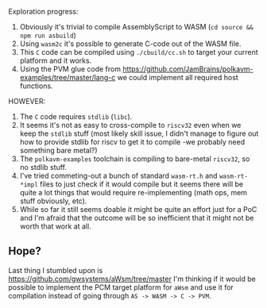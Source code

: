 Exploration progress:
1. Obviously it's trivial to compile AssemblyScript to WASM
   (`cd source && npm run asbuild`)
2. Using `wasm2c` it's possible to generate C-code out of the WASM file.
3. This `C` code can be compiled using `./cbuild/cc.sh` to target your current
   platform and it works.
4. Using the PVM glue code from https://github.com/JamBrains/polkavm-examples/tree/master/lang-c
   we could implement all required host functions.

HOWEVER:
1. The `C` code requires `stdlib` (`libc`).
2. It seems it's not as easy to cross-compile to `riscv32` even when we keep the
   `stdlib` stuff (most likely skill issue, I didn't manage to figure out how to
   provide stdlib for riscv to get it to compile -we probably need something bare
   metal?)
3. The `polkavm-examples` toolchain is compiling to bare-metal `riscv32`, so no
   stdlib stuff.
4. I've tried commeting-out a bunch of standard `wasm-rt.h` and `wasm-rt-*impl` files
   to just check if it would compile but it seems there will be quite a lot things
   that would require re-implementing (math ops, mem stuff obviously, etc).
5. While so far it still seems doable it might be quite an effort just for a PoC
   and I'm afraid that the outcome will be so inefficient that it might not be worth
   that work at all.

## Hope?

Last thing I stumbled upon is https://github.com/gwsystems/aWsm/tree/master
I'm thinking if it would be possible to implement the PCM target platform for `aWsm`
and use it for compilation instead of going through `AS -> WASM -> C -> PVM`.

